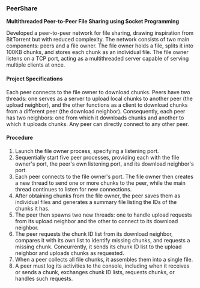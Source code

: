 ### PeerShare

**Multithreaded Peer-to-Peer File Sharing using Socket Programming**

Developed a peer-to-peer network for file sharing, drawing inspiration from BitTorrent but with reduced complexity. The network consists of two main components: peers and a file owner. The file owner holds a file, splits it into 100KB chunks, and stores each chunk as an individual file. The file owner listens on a TCP port, acting as a multithreaded server capable of serving multiple clients at once.

#### Project Specifications

Each peer connects to the file owner to download chunks. Peers have two threads: one serves as a server to upload local chunks to another peer (the upload neighbor), and the other functions as a client to download chunks from a different peer (the download neighbor). Consequently, each peer has two neighbors: one from which it downloads chunks and another to which it uploads chunks. Any peer can directly connect to any other peer.

#### Procedure

1. Launch the file owner process, specifying a listening port.
2. Sequentially start five peer processes, providing each with the file owner's port, the peer's own listening port, and its download neighbor's port.
3. Each peer connects to the file owner's port. The file owner then creates a new thread to send one or more chunks to the peer, while the main thread continues to listen for new connections.
4. After obtaining chunks from the file owner, the peer saves them as individual files and generates a summary file listing the IDs of the chunks it has.
5. The peer then spawns two new threads: one to handle upload requests from its upload neighbor and the other to connect to its download neighbor.
6. The peer requests the chunk ID list from its download neighbor, compares it with its own list to identify missing chunks, and requests a missing chunk. Concurrently, it sends its chunk ID list to the upload neighbor and uploads chunks as requested.
7. When a peer collects all file chunks, it assembles them into a single file.
8. A peer must log its activities to the console, including when it receives or sends a chunk, exchanges chunk ID lists, requests chunks, or handles such requests.
